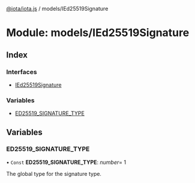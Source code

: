 [@iota/iota.js](../README.md) / models/IEd25519Signature

# Module: models/IEd25519Signature

## Index

### Interfaces

* [IEd25519Signature](../interfaces/models_ied25519signature.ied25519signature.md)

### Variables

* [ED25519\_SIGNATURE\_TYPE](models_ied25519signature.md#ed25519_signature_type)

## Variables

### ED25519\_SIGNATURE\_TYPE

• `Const` **ED25519\_SIGNATURE\_TYPE**: *number*= 1

The global type for the signature type.
